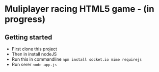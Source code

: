 # Muliplayer racing HTML5 game - (in progress)

## Getting started
* First clone this project
* Then in install nodeJS
* Run this in commandline `npm install socket.io mime requirejs`
* Run serer `node app.js`